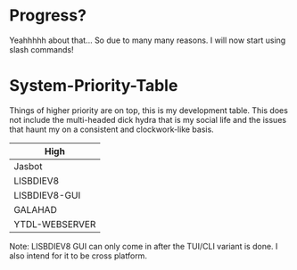 # Progress?
Yeahhhhh about that... So due to many many reasons. I will now start using slash commands!


# System-Priority-Table
Things of higher priority are on top, this is my development table. This does not include the multi-headed dick hydra that is my social life and the issues that haunt my on a consistent and clockwork-like basis.


| High                        |
| --------------------------- |
| Jasbot                      |
| LISBDIEV8                   |
| LISBDIEV8-GUI               |
| GALAHAD                     |
| YTDL-WEBSERVER              |

Note: LISBDIEV8 GUI can only come in after the TUI/CLI variant is done. I also intend for it to be cross platform.
